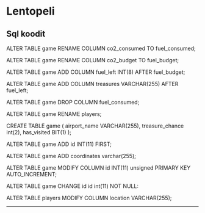 # Lentopeli

Sql koodit
--------------------------------------------------------------------
ALTER TABLE game RENAME COLUMN co2_consumed TO fuel_consumed;

ALTER TABLE game RENAME COLUMN co2_budget TO fuel_budget;

ALTER TABLE game ADD COLUMN fuel_left INT(8) AFTER fuel_budget;

ALTER TABLE game ADD COLUMN treasures VARCHAR(255) AFTER fuel_left;

ALTER TABLE game DROP COLUMN fuel_consumed;

ALTER TABLE game RENAME players;

CREATE TABLE game (
    airport_name VARCHAR(255),
    treasure_chance int(2),
    has_visited BIT(1)
);

ALTER TABLE game ADD id INT(11) FIRST; 

ALTER TABLE game ADD coordinates varchar(255);

ALTER TABLE game MODIFY COLUMN id INT(11) unsigned PRIMARY KEY AUTO_INCREMENT;

ALTER TABLE game CHANGE id id int(11) NOT NULL:

ALTER TABLE players MODIFY COLUMN location VARCHAR(255);

--------------------------------------------------------------------